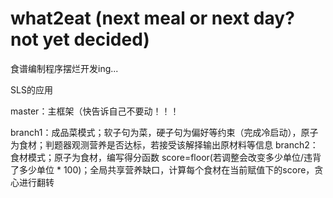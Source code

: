 # what2eat (next meal or next day? not yet decided)
食谱编制程序摆烂开发ing...

SLS的应用

master：主框架（快告诉自己不要动！！！

branch1：成品菜模式；软子句为菜，硬子句为偏好等约束（完成冷启动），原子为食材；判题器观测营养是否达标，若接受该解择输出原材料等信息
branch2：食材模式；原子为食材，编写得分函数 score=floor(若调整会改变多少单位/违背了多少单位 * 100)；全局共享营养缺口，计算每个食材在当前赋值下的score，贪心进行翻转
